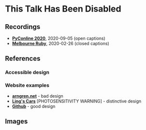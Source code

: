 # This Talk Has Been Disabled

## Recordings
 
* [**PyConline 2020**](https://youtube.com/watch?v=UnJ9MgmKrGg), 2020-09-05 (open captions)
* [**Melbourne Ruby**](https://youtube.com/watch?v=wPlDNZtQ6QM), 2020-02-26 (closed captions)

## References

### Accessible design

### Website examples

* [**arngren.net**](http://arngren.net) - bad design
* [**Ling's Cars**](https://lingscars.com/) [PHOTOSENSITIVITY WARNING] - distinctive design
* [**Github**](https://github.com) - good design

## Images
